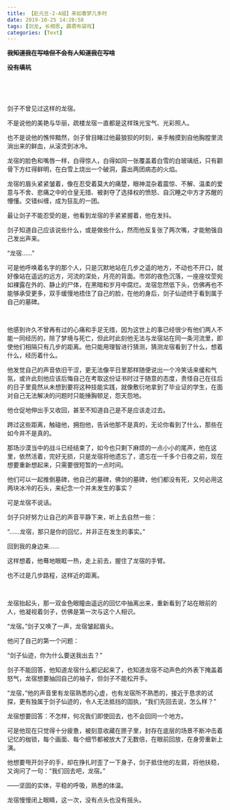 ```yaml
---
title: 【赴元旦·2-A组】来如春梦几多时
date: 2019-10-25 14:20:58
tags: [剑龙, 长相思, 霹雳布袋戏]
categories: [Text]
---
```


<p><strong><span style="text-decoration:line-through;"  >我知道我在写啥但不会有人知道我在写啥</span></strong><br /></p> 
<p><strong><span style="text-decoration:line-through;"  >没有填坑</span></strong></p> 
<p><strong><span style="text-decoration:line-through;"  ><br /></span></strong></p> 
<p><strong><span style="text-decoration:line-through;"  ><br /></span></strong></p> 
<p>剑子不曾见过这样的龙宿。</p> 
<p>不是说他的美艳与华丽，疏楼龙宿一直都是这样珠光宝气、光彩照人。</p> 
<p>也不是说他的憔悴黯然，剑子曾目睹过他最狼狈的时刻，亲手触摸到自他胸膛里流淌出来的鲜血，从滚烫到冰冷。</p> 
<p>龙宿的脸色和嘴唇一样，白得惊人，白得如同一张覆盖着白雪的白玻璃纸，只有颧骨下方红得鲜明，在白雪上烧出一个破洞，露出两团病态的火焰。</p> 
<p>龙宿的眉头紧紧皱着，像在忍受着莫大的痛楚，眼神混杂着震惊、不解、温柔的爱意与不舍、悲痛之中的仓皇无措、被剥夺了选择权的愤怒、自沉睡之中方才苏醒的懵懂。交错纠缠，成为狂乱的一团。</p> 
<p>最让剑子不能忍受的是，他看到龙宿的手紧紧握着，他在发抖。</p> 
<p>剑子知道自己应该说些什么，或是做些什么，然而他反复张了两次嘴，才能勉强自己发出声来。</p> 
<p>“龙宿……”</p> 
<p>可是他呼唤着名字的那个人，只是沉默地站在几步之遥的地方，不动也不开口，就好像站在遥远的远方，河流的深处，月亮的背面。市郊的夜色沉落，一座座坟茔宛如裸露在外的、静止的尸体，在黑暗和岁月中腐烂。龙宿忽然低下头，仿佛再也不能够承受更多，双手缓慢地捂住了自己的脸，在他的身后，剑子仙迹终于看到属于自己的墓碑。</p> 
<p>&nbsp;</p> 
<p>他感到许久不曾再有过的心痛和手足无措，因为这世上的事已经很少有他们两人不能一同经历的，除了梦境与死亡，但此时此刻他无法与龙宿站在同一条河流里，即使他们相隔只有几步的距离。他只能用理智进行猜测，猜测龙宿看到了什么，想着什么，经历着什么。</p> 
<p>他发觉自己的声音依旧干涩，更无法像平日里那样随便说出一个冷笑话来缓和气氛，或许此刻他应该后悔自己在考取这份证书时过于随意的态度，责怪自己在往后的日子里竟然从未想到要将这种技能实践，就像敷衍地拿到了毕业证的学生，在面对自己无法解决的问题时只能捶胸顿足，怨天怨地。</p> 
<p>他仓促地伸出手又收回，甚至不知道自己是不是应该走过去。</p> 
<p>跨过这些距离，触碰他，拥抱他，告诉他那不是真的，无论你看到了什么，那些在如今并不是真的。</p> 
<p>那场沙漠当中的战斗已经结束了，如今也只剩下麻烦的一点小小的尾声，他在这里，依然活着，完好无损，只是龙宿将他遗忘了，遗忘在一千多个日夜之前，现在想要重新想起来，只需要很短暂的一点时间。</p> 
<p>他们可以一起推倒墓碑，他自己的墓碑，佛剑的墓碑，他们都没有死，又何必用这两块冰冷的石头，来纪念一个并未发生的事实？</p> 
<p>可是龙宿不说话。</p> 
<p>剑子只好努力让自己的声音平静下来，听上去自然一些：</p> 
<p>“……龙宿，那只是你的回忆，并非正在发生的事实。”</p> 
<p>回到我的身边来……</p> 
<p>这样想着，他蓦地眼眶一热，走上前去，握住了龙宿的手臂。</p> 
<p>也不过是几步路程，这样近的距离。</p> 
<p>&nbsp;</p> 
<p>龙宿抬起头，那一双金色眼瞳由遥远的回忆中抽离出来，重新看到了站在眼前的人，他凝视着剑子，仿佛是第一次与这个人相识。</p> 
<p>“龙宿。”剑子又唤了一声，龙宿皱起眉头。</p> 
<p>他问了自己的第一个问题：</p> 
<p>“剑子仙迹，你为什么要送我出去？”</p> 
<p>剑子不能回答，他知道龙宿什么都记起来了，也知道龙宿不动声色的外表下掩盖着怒气，龙宿想要抽回自己的袖子，但剑子不能松开手。</p> 
<p>“龙宿，”他的声音里有龙宿熟悉的心虚，也有龙宿所不熟悉的，接近于恳求的试探，更有独属于剑子仙迹的，令人无法抵挡的固执，“我们先回去说，怎么样？”</p> 
<p>龙宿想要回答：不怎样，何况我们即使回去，也不会回同一个地方。</p> 
<p>可是他现在只觉得十分疲惫，被刻意收藏在匣子里，封存在底层的场景不断冲击着记忆的枷锁，每个画面、每个细节都被放大了无数倍，在眼前回放，在身旁重新上演。</p> 
<p>他想要甩开剑子的手，却在挣扎时歪了一下身子，剑子抵住他的左肩，将他扶稳，又询问了一句：“我们回去吧，龙宿。”</p> 
<p>——坚固的实体，平稳的呼吸，熟悉的体温。</p> 
<p>龙宿慢慢闭上眼睛，这一次，没有点头也没有摇头。</p> 
<p><strong><span style="text-decoration:line-through;"  ><br /></span></strong></p>